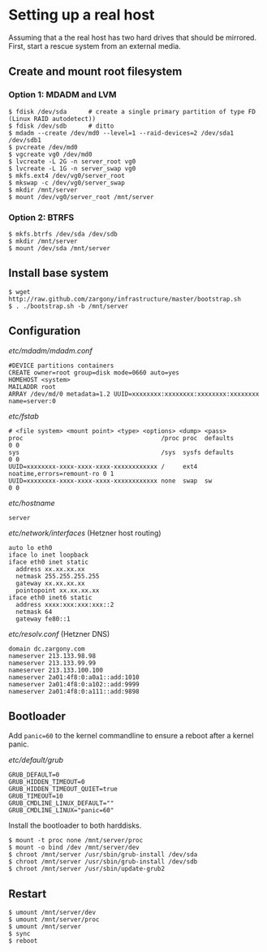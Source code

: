 # Setting up a real host

Assuming that a the real host has two hard drives that should be mirrored. First, start a rescue system from an external media.

## Create and mount root filesystem

### Option 1: MDADM and LVM

    $ fdisk /dev/sda      # create a single primary partition of type FD (Linux RAID autodetect))
    $ fdisk /dev/sdb      # ditto
    $ mdadm --create /dev/md0 --level=1 --raid-devices=2 /dev/sda1 /dev/sdb1
    $ pvcreate /dev/md0
    $ vgcreate vg0 /dev/md0
    $ lvcreate -L 2G -n server_root vg0
    $ lvcreate -L 1G -n server_swap vg0
    $ mkfs.ext4 /dev/vg0/server_root
    $ mkswap -c /dev/vg0/server_swap
    $ mkdir /mnt/server
    $ mount /dev/vg0/server_root /mnt/server

### Option 2: BTRFS

    $ mkfs.btrfs /dev/sda /dev/sdb
    $ mkdir /mnt/server
    $ mount /dev/sda /mnt/server

## Install base system

    $ wget http://raw.github.com/zargony/infrastructure/master/bootstrap.sh
    $ . ./bootstrap.sh -b /mnt/server

## Configuration

*etc/mdadm/mdadm.conf*

    #DEVICE partitions containers
    CREATE owner=root group=disk mode=0660 auto=yes
    HOMEHOST <system>
    MAILADDR root
    ARRAY /dev/md/0 metadata=1.2 UUID=xxxxxxxx:xxxxxxxx:xxxxxxxx:xxxxxxxx name=server:0

*etc/fstab*

    # <file system> <mount point> <type> <options> <dump> <pass>
    proc                                      /proc proc  defaults                  0 0
    sys                                       /sys  sysfs defaults                  0 0
    UUID=xxxxxxxx-xxxx-xxxx-xxxx-xxxxxxxxxxxx /     ext4  noatime,errors=remount-ro 0 1
    UUID=xxxxxxxx-xxxx-xxxx-xxxx-xxxxxxxxxxxx none  swap  sw                        0 0

*etc/hostname*

    server

*etc/network/interfaces* (Hetzner host routing)

    auto lo eth0
    iface lo inet loopback
    iface eth0 inet static
      address xx.xx.xx.xx
      netmask 255.255.255.255
      gateway xx.xx.xx.xx
      pointopoint xx.xx.xx.xx
    iface eth0 inet6 static
      address xxxx:xxx:xxx:xxx::2
      netmask 64
      gateway fe80::1

*etc/resolv.conf* (Hetzner DNS)

    domain dc.zargony.com
    nameserver 213.133.98.98
    nameserver 213.133.99.99
    nameserver 213.133.100.100
    nameserver 2a01:4f8:0:a0a1::add:1010
    nameserver 2a01:4f8:0:a102::add:9999
    nameserver 2a01:4f8:0:a111::add:9898

## Bootloader

Add `panic=60` to the kernel commandline to ensure a reboot after a kernel panic.

*etc/default/grub*

    GRUB_DEFAULT=0
    GRUB_HIDDEN_TIMEOUT=0
    GRUB_HIDDEN_TIMEOUT_QUIET=true
    GRUB_TIMEOUT=10
    GRUB_CMDLINE_LINUX_DEFAULT=""
    GRUB_CMDLINE_LINUX="panic=60"

Install the bootloader to both harddisks.

    $ mount -t proc none /mnt/server/proc
    $ mount -o bind /dev /mnt/server/dev
    $ chroot /mnt/server /usr/sbin/grub-install /dev/sda
    $ chroot /mnt/server /usr/sbin/grub-install /dev/sdb
    $ chroot /mnt/server /usr/sbin/update-grub2

## Restart

    $ umount /mnt/server/dev
    $ umount /mnt/server/proc
    $ umount /mnt/server
    $ sync
    $ reboot

